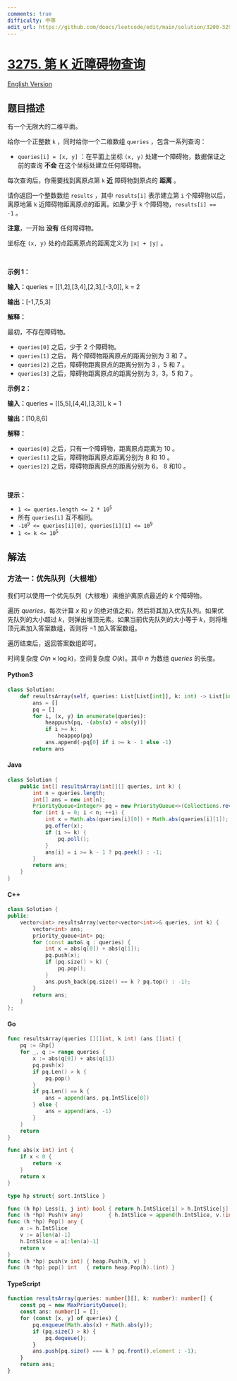 ```yaml
---
comments: true
difficulty: 中等
edit_url: https://github.com/doocs/leetcode/edit/main/solution/3200-3299/3275.K-th%20Nearest%20Obstacle%20Queries/README.md
---
```


<!-- problem:start -->

# [3275. 第 K 近障碍物查询](https://leetcode.cn/problems/k-th-nearest-obstacle-queries)

[English Version](/solution/3200-3299/3275.K-th%20Nearest%20Obstacle%20Queries/README_EN.md)

## 题目描述

<!-- description:start -->

<p>有一个无限大的二维平面。</p>

<p>给你一个正整数&nbsp;<code>k</code>&nbsp;，同时给你一个二维数组&nbsp;<code>queries</code>&nbsp;，包含一系列查询：</p>

<ul>
	<li><code>queries[i] = [x, y]</code>&nbsp;：在平面上坐标&nbsp;<code>(x, y)</code>&nbsp;处建一个障碍物，数据保证之前的查询 <strong>不会</strong> 在这个坐标处建立任何障碍物。</li>
</ul>

<p>每次查询后，你需要找到离原点第 <code>k</code>&nbsp;<strong>近</strong>&nbsp;障碍物到原点的 <strong>距离</strong>&nbsp;。</p>

<p>请你返回一个整数数组&nbsp;<code>results</code>&nbsp;，其中&nbsp;<code>results[i]</code>&nbsp;表示建立第 <code>i</code>&nbsp;个障碍物以后，离原地第 <code>k</code>&nbsp;近障碍物距离原点的距离。如果少于 <code>k</code>&nbsp;个障碍物，<code>results[i] == -1</code>&nbsp;。</p>

<p><strong>注意</strong>，一开始&nbsp;<strong>没有</strong>&nbsp;任何障碍物。</p>

<p>坐标在&nbsp;<code>(x, y)</code>&nbsp;处的点距离原点的距离定义为&nbsp;<code>|x| + |y|</code>&nbsp;。</p>

<p>&nbsp;</p>

<p><strong class="example">示例 1：</strong></p>

<div class="example-block">
<p><span class="example-io"><b>输入：</b>queries = [[1,2],[3,4],[2,3],[-3,0]], k = 2</span></p>

<p><span class="example-io"><b>输出：</b>[-1,7,5,3]</span></p>

<p><strong>解释：</strong></p>

<p>最初，不存在障碍物。</p>

<ul>
	<li><code>queries[0]</code>&nbsp;之后，少于 2 个障碍物。</li>
	<li><code>queries[1]</code>&nbsp;之后，&nbsp;两个障碍物距离原点的距离分别为 3 和 7 。</li>
	<li><code>queries[2]</code>&nbsp;之后，障碍物距离原点的距离分别为 3 ，5 和 7 。</li>
	<li><code>queries[3]</code>&nbsp;之后，障碍物距离原点的距离分别为 3，3，5 和 7 。</li>
</ul>
</div>

<p><strong class="example">示例 2：</strong></p>

<div class="example-block">
<p><span class="example-io"><b>输入：</b>queries = [[5,5],[4,4],[3,3]], k = 1</span></p>

<p><span class="example-io"><b>输出：</b>[10,8,6]</span></p>

<p><b>解释：</b></p>

<ul>
	<li><code>queries[0]</code>&nbsp;之后，只有一个障碍物，距离原点距离为 10 。</li>
	<li><code>queries[1]</code>&nbsp;之后，障碍物距离原点距离分别为 8 和 10 。</li>
	<li><code>queries[2]</code>&nbsp;之后，障碍物距离原点的距离分别为 6， 8 和10 。</li>
</ul>
</div>

<p>&nbsp;</p>

<p><strong>提示：</strong></p>

<ul>
	<li><code>1 &lt;= queries.length &lt;= 2 * 10<sup>5</sup></code></li>
	<li>所有&nbsp;<code>queries[i]</code>&nbsp;互不相同。</li>
	<li><code>-10<sup>9</sup> &lt;= queries[i][0], queries[i][1] &lt;= 10<sup>9</sup></code></li>
	<li><code>1 &lt;= k &lt;= 10<sup>5</sup></code></li>
</ul>

<!-- description:end -->

## 解法

<!-- solution:start -->

### 方法一：优先队列（大根堆）

我们可以使用一个优先队列（大根堆）来维护离原点最近的 $k$ 个障碍物。

遍历 $\textit{queries}$，每次计算 $x$ 和 $y$ 的绝对值之和，然后将其加入优先队列。如果优先队列的大小超过 $k$，则弹出堆顶元素。如果当前优先队列的大小等于 $k$，则将堆顶元素加入答案数组，否则将 $-1$ 加入答案数组。

遍历结束后，返回答案数组即可。

时间复杂度 $O(n \times \log k)$，空间复杂度 $O(k)$。其中 $n$ 为数组 $\textit{queries}$ 的长度。

<!-- tabs:start -->

#### Python3

```python
class Solution:
    def resultsArray(self, queries: List[List[int]], k: int) -> List[int]:
        ans = []
        pq = []
        for i, (x, y) in enumerate(queries):
            heappush(pq, -(abs(x) + abs(y)))
            if i >= k:
                heappop(pq)
            ans.append(-pq[0] if i >= k - 1 else -1)
        return ans
```

#### Java

```java
class Solution {
    public int[] resultsArray(int[][] queries, int k) {
        int n = queries.length;
        int[] ans = new int[n];
        PriorityQueue<Integer> pq = new PriorityQueue<>(Collections.reverseOrder());
        for (int i = 0; i < n; ++i) {
            int x = Math.abs(queries[i][0]) + Math.abs(queries[i][1]);
            pq.offer(x);
            if (i >= k) {
                pq.poll();
            }
            ans[i] = i >= k - 1 ? pq.peek() : -1;
        }
        return ans;
    }
}
```

#### C++

```cpp
class Solution {
public:
    vector<int> resultsArray(vector<vector<int>>& queries, int k) {
        vector<int> ans;
        priority_queue<int> pq;
        for (const auto& q : queries) {
            int x = abs(q[0]) + abs(q[1]);
            pq.push(x);
            if (pq.size() > k) {
                pq.pop();
            }
            ans.push_back(pq.size() == k ? pq.top() : -1);
        }
        return ans;
    }
};
```

#### Go

```go
func resultsArray(queries [][]int, k int) (ans []int) {
	pq := &hp{}
	for _, q := range queries {
		x := abs(q[0]) + abs(q[1])
		pq.push(x)
		if pq.Len() > k {
			pq.pop()
		}
		if pq.Len() == k {
			ans = append(ans, pq.IntSlice[0])
		} else {
			ans = append(ans, -1)
		}
	}
	return
}

func abs(x int) int {
	if x < 0 {
		return -x
	}
	return x
}

type hp struct{ sort.IntSlice }

func (h hp) Less(i, j int) bool { return h.IntSlice[i] > h.IntSlice[j] }
func (h *hp) Push(v any)        { h.IntSlice = append(h.IntSlice, v.(int)) }
func (h *hp) Pop() any {
	a := h.IntSlice
	v := a[len(a)-1]
	h.IntSlice = a[:len(a)-1]
	return v
}
func (h *hp) push(v int) { heap.Push(h, v) }
func (h *hp) pop() int   { return heap.Pop(h).(int) }
```

#### TypeScript

```ts
function resultsArray(queries: number[][], k: number): number[] {
    const pq = new MaxPriorityQueue();
    const ans: number[] = [];
    for (const [x, y] of queries) {
        pq.enqueue(Math.abs(x) + Math.abs(y));
        if (pq.size() > k) {
            pq.dequeue();
        }
        ans.push(pq.size() === k ? pq.front().element : -1);
    }
    return ans;
}
```

<!-- tabs:end -->

<!-- solution:end -->

<!-- problem:end -->
